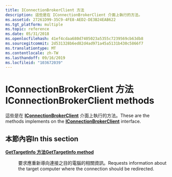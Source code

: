 ```yaml
---
title: IConnectionBrokerClient 方法
description: 這些是在 IConnectionBrokerClient 介面上執行的方法。
ms.assetid: 27261D99-35C9-4FE8-AED2-DE3B24EAB622
ms.tgt_platform: multiple
ms.topic: reference
ms.date: 05/31/2018
ms.openlocfilehash: 41ef4cdaa680d7405023a5355c7239569cb63db8
ms.sourcegitcommit: 2d531328b6ed82d4ad971a45a5131b430c5866f7
ms.translationtype: MT
ms.contentlocale: zh-TW
ms.lasthandoff: 09/16/2019
ms.locfileid: "103672039"
---
```

# <a name="iconnectionbrokerclient-methods"></a><span data-ttu-id="9d60d-103">IConnectionBrokerClient 方法</span><span class="sxs-lookup"><span data-stu-id="9d60d-103">IConnectionBrokerClient methods</span></span>

<span data-ttu-id="9d60d-104">這些是在 [**IConnectionBrokerClient**](iconnectionbrokerclient.md) 介面上執行的方法。</span><span class="sxs-lookup"><span data-stu-id="9d60d-104">These are the methods implements on the [**IConnectionBrokerClient**](iconnectionbrokerclient.md) interface.</span></span>

## <a name="in-this-section"></a><span data-ttu-id="9d60d-105">本節內容</span><span class="sxs-lookup"><span data-stu-id="9d60d-105">In this section</span></span>

<dl> <dt>

[<span data-ttu-id="9d60d-106">**GetTargetInfo 方法**</span><span class="sxs-lookup"><span data-stu-id="9d60d-106">**GetTargetInfo method**</span></span>](iconnectionbrokerclient-gettargetinfo.md)
</dt> <dd>

<span data-ttu-id="9d60d-107">要求應重新導向連接之目的電腦的相關資訊。</span><span class="sxs-lookup"><span data-stu-id="9d60d-107">Requests information about the target computer where the connection should be redirected.</span></span>

</dd> </dl>

 

 




